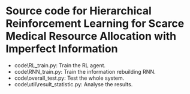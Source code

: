 # Source code for Hierarchical Reinforcement Learning for Scarce Medical Resource Allocation with Imperfect Information

- code\RL_train.py: Train the RL agent.
- code\RNN_train.py: Train the information rebuilding RNN.
- code\overall_test.py: Test the whole system.
- code\util\result_statistic.py: Analyse the results.

